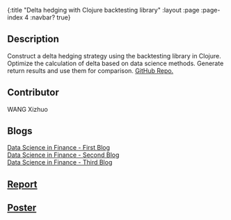 {:title "Delta hedging with Clojure backtesting library"
 :layout :page
 :page-index 4
 :navbar? true}

## Description
Construct a delta hedging strategy using the backtesting library in Clojure. Optimize the calculation of delta based on data science methods. Generate return results and use them for comparison. [GitHub Repo.](https://github.com/clojure-finance/HKU-TDLEG-backtesting-strategies-clojure)

## Contributor
WANG Xizhuo

## Blogs
[Data Science in Finance - First Blog](/posts-output/2021-11-21-Blog-Post-WANG-Xizhuo/2021-11-21-Blog-Post-WANG-Xizhuo)<br/>
[Data Science in Finance - Second Blog](/posts-output/2022-01-17-Blog-Post-WANG-Xizhuo/2022-01-17-Blog-Post-WANG-Xizhuo)<br/>
[Data Science in Finance - Third Blog](/posts-output/2022-02-09-Blog-Post-WANG-Xizhuo/2022-02-09-Blog-Post-WANG-Xizhuo)<br/>

## [Report](/pdf/Report-WANG-Xizhuo.pdf)

## [Poster](/pdf/Poster-WANG-Xizhuo.pdf)